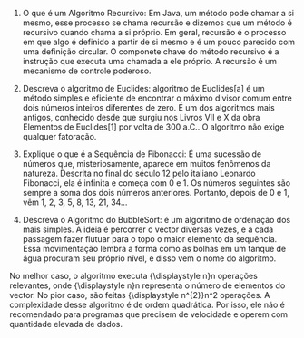 1. O que é um Algoritmo Recursivo: 
Em Java, um método pode chamar a si mesmo, esse processo se chama recursão e dizemos que um método é recursivo quando chama a si próprio. Em geral, recursão é o processo em que algo é definido a partir de si mesmo e é um pouco parecido com uma definição circular. O componete chave do método recursivo é a instrução que executa uma chamada a ele próprio. A recursão é um mecanismo de controle poderoso.

2. Descreva o algoritmo de Euclides:
algoritmo de Euclides[a] é um método simples e eficiente de encontrar o máximo divisor comum entre dois números inteiros diferentes de zero. É um dos algoritmos mais antigos, conhecido desde que surgiu nos Livros VII e X da obra Elementos de Euclides[1] por volta de 300 a.C.. O algoritmo não exige qualquer fatoração.

3. Explique o que é a Sequência de Fibonacci:
É uma sucessão de números que, misteriosamente, aparece em muitos fenômenos da natureza. Descrita no final do século 12 pelo italiano Leonardo Fibonacci, ela é infinita e começa com 0 e 1. Os números seguintes são sempre a soma dos dois números anteriores. Portanto, depois de 0 e 1, vêm 1, 2, 3, 5, 8, 13, 21, 34…

4. Descreva o Algoritmo do BubbleSort: 
é um algoritmo de ordenação dos mais simples. A ideia é percorrer o vector diversas vezes, e a cada passagem fazer flutuar para o topo o maior elemento da sequência. Essa movimentação lembra a forma como as bolhas em um tanque de água procuram seu próprio nível, e disso vem o nome do algoritmo.

No melhor caso, o algoritmo executa {\displaystyle n}n operações relevantes, onde {\displaystyle n}n representa o número de elementos do vector. No pior caso, são feitas {\displaystyle n^{2}}n^2 operações. A complexidade desse algoritmo é de ordem quadrática. Por isso, ele não é recomendado para programas que precisem de velocidade e operem com quantidade elevada de dados.

